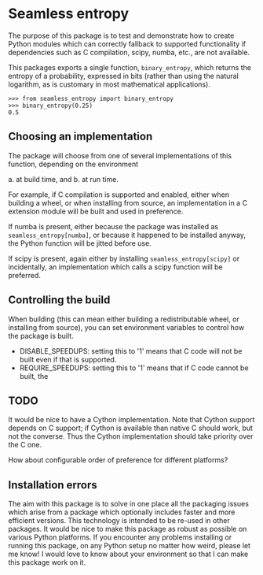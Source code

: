 # Seamless entropy

The purpose of this package is to test and demonstrate how to create Python modules which can correctly fallback to supported functionality if dependencies such as C compilation, scipy, numba, etc., are not available.

This packages exports a single function, `binary_entropy`, which returns the entropy of a probability, expressed in bits (rather than using the natural logarithm, as is customary in most mathematical applications).

```
>>> from seamless_entropy import binary_entropy
>>> binary_entropy(0.25)
0.5

```

## Choosing an implementation
The package will choose from one of several implementations of this function, depending on the environment 

 a. at build time, and 
 b. at run time.

For example, if C compilation is supported and enabled, either when building a wheel, or when installing from source, an implementation in a C extension module will be built and used in preference.

If numba is present, either because the package was installed as `seamless_entropy[numba]`, or because it happened to be installed anyway, the Python function will be jitted before use.

If scipy is present, again either by installing `seamless_entropy[scipy]` or incidentally, an implementation which calls a scipy function will be preferred.

## Controlling the build
When building (this can mean either building a redistributable wheel, or installing from source), you can set environment variables to control how the package is built.

- DISABLE_SPEEDUPS: setting this to '1' means that C code will not be built even if that is supported.
- REQUIRE_SPEEDUPS: setting this to '1' means that if C code cannot be built, the 

## TODO
It would be nice to have a Cython implementation. Note that Cython support depends on C support; if Cython is available than native C should work, but not the converse. Thus the Cython implementation should take priority over the C one.

How about configurable order of preference for different platforms?

## Installation errors
The aim with this package is to solve in one place all the packaging issues which arise from a package which optionally includes faster and more efficient versions. This technology is intended to be re-used in other packages. It would be nice to make this package as robust as possible on various Python platforms. If you encounter any problems installing or running this package, on any Python setup no matter how weird, please let me know! I would love to know about your environment so that I can make this package work on it.